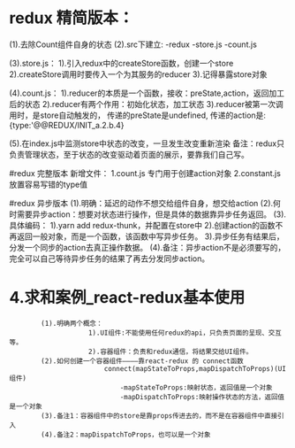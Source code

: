
# redux 精简版本：
(1).去除Count组件自身的状态
(2).src下建立:
    -redux
    -store.js
    -count.js

(3).store.js：
				1).引入redux中的createStore函数，创建一个store
				2).createStore调用时要传入一个为其服务的reducer
				3).记得暴露store对象

(4).count.js：
				1).reducer的本质是一个函数，接收：preState,action，返回加工后的状态
				2).reducer有两个作用：初始化状态，加工状态
				3).reducer被第一次调用时，是store自动触发的，
								传递的preState是undefined,
								传递的action是:{type:'@@REDUX/INIT_a.2.b.4}

(5).在index.js中监测store中状态的改变，一旦发生改变重新渲染<App/>
			备注：redux只负责管理状态，至于状态的改变驱动着页面的展示，要靠我们自己写。



#redux 完整版本
新增文件：
1.count.js 专门用于创建action对象
2.constant.js 放置容易写错的type值

#redux 异步版本
	 (1).明确：延迟的动作不想交给组件自身，想交给action
	 (2).何时需要异步action：想要对状态进行操作，但是具体的数据靠异步任务返回。
	 (3).具体编码：
	 			1).yarn add redux-thunk，并配置在store中
	 			2).创建action的函数不再返回一般对象，而是一个函数，该函数中写异步任务。
	 			3).异步任务有结果后，分发一个同步的action去真正操作数据。
	 (4).备注：异步action不是必须要写的，完全可以自己等待异步任务的结果了再去分发同步action。


# 4.求和案例_react-redux基本使用
			(1).明确两个概念：
						1).UI组件:不能使用任何redux的api，只负责页面的呈现、交互等。
						2).容器组件：负责和redux通信，将结果交给UI组件。
			(2).如何创建一个容器组件————靠react-redux 的 connect函数
							connect(mapStateToProps,mapDispatchToProps)(UI组件)
								-mapStateToProps:映射状态，返回值是一个对象
								-mapDispatchToProps:映射操作状态的方法，返回值是一个对象
			(3).备注1：容器组件中的store是靠props传进去的，而不是在容器组件中直接引入
			(4).备注2：mapDispatchToProps，也可以是一个对象